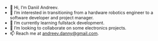 - 👋 Hi, I’m Daniil Andreev.
- 👀 I’m interested in transitioning from a hardware robotics engineer to a software developer and project manager.
- 🌱 I’m currently learning fullstack development.
- 💞️ I’m looking to collaborate on some electronics projects.
- 📫 Reach me at andreev.danny@gmail.com.

<!---
dannyandreev/dannyandreev is a ✨ special ✨ repository because its `README.md` (this file) appears on your GitHub profile.
You can click the Preview link to take a look at your changes.
--->

